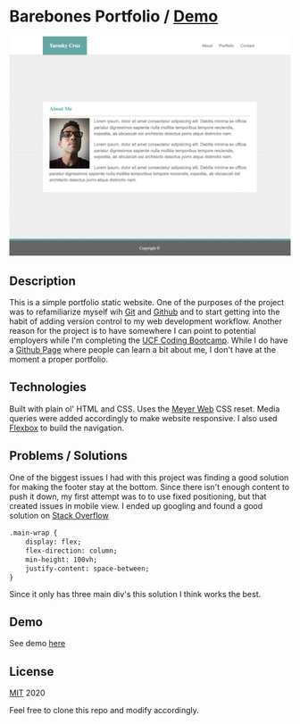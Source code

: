 # Barebones Portfolio / [Demo](https://yarocruz.github.io/portfolio/)

![screenshot](assets/images/portfolio-sh.png)

## Description 

This is a simple portfolio static website. One of the purposes of the project was to refamiliarize myself wih [Git](https://git-scm.com/) and [Github](https://github.com/) and to start getting into the habit of adding version control to my web development workflow. Another reason for the project is to have somewhere I can point to potential employers while I'm completing the [UCF Coding Bootcamp](https://bootcamp.ce.ucf.edu/coding/). While I do have a [Github Page](https://yarocruz.github.io/) where people can learn a bit about me, I don't have at the moment a proper portfolio. 

## Technologies

Built with plain ol' HTML and CSS. Uses the [Meyer Web](https://meyerweb.com/eric/tools/css/reset/) CSS reset. Media queries were added accordingly to make website responsive. I also used [Flexbox](https://developer.mozilla.org/en-US/docs/Web/CSS/CSS_Flexible_Box_Layout/Basic_Concepts_of_Flexbox) to build the navigation. 

## Problems / Solutions

One of the biggest issues I had with this project was finding a good solution for making the footer stay at the bottom. Since there isn't enough content to push it down, my first attempt was to to use fixed positioning, but that created issues in mobile view. I ended up googling and found a good solution on [Stack Overflow](https://stackoverflow.com/questions/50429737/sticky-footer-with-flexbox)

```
.main-wrap {
	display: flex;
	flex-direction: column;
	min-height: 100vh;
	justify-content: space-between;
}
```
Since it only has three main div's this solution I think works the best. 

## Demo

See demo [here](https://yarocruz.github.io/portfolio/)

## License 

[MIT](/LICENSE) 2020

Feel free to clone this repo and modify accordingly.





